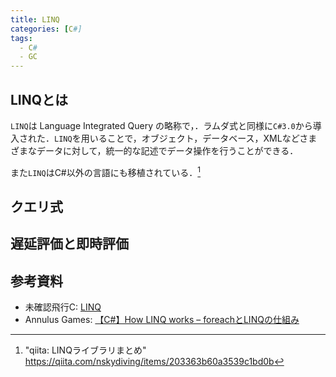 ```yaml
---
title: LINQ
categories: [C#]
tags:
  - C#
  - GC
---
```




## LINQとは

`LINQ`は Language Integrated Query の略称で，．ラムダ式と同様に`C#3.0`から導入された．`LINQ`を用いることで，オブジェクト，データベース，XMLなどさまざまなデータに対して，統一的な記述でデータ操作を行うことができる．


また`LINQ`はC#以外の言語にも移植されている．[^1]

## 

## クエリ式


## 遅延評価と即時評価






## 参考資料
- 未確認飛行C: [LINQ](https://ufcpp.net/study/csharp/sp3_linq.html)
- Annulus Games: [【C#】How LINQ works – foreachとLINQの仕組み](https://annulusgames.com/blog/how-linq-works/)


<!-- リンク -->
[^1]: "qiita: LINQライブラリまとめ" https://qiita.com/nskydiving/items/203363b60a3539c1bd0b 
